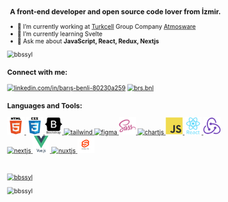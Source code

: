 <h3 align="center">A front-end developer and open source code lover from İzmir.</h3>

- 🔭 I’m currently working at [Turkcell](https://www.turkcell.com.tr) Group Company [Atmosware](https://atmosware.com.tr)
- 🌱 I’m currently learning Svelte
- 💬 Ask me about **JavaScript, React, Redux, Nextjs**
<p align="left"> <img src="https://komarev.com/ghpvc/?username=bbssyl&label=Profile%20views&color=0e75b6&style=flat" alt="bbssyl" /> </p>

<h3 align="left">Connect with me:</h3>
<p align="left">
<a href="https://linkedin.com/in/linkedin.com/in/barış-benli-80230a259" target="blank"><img align="center" src="https://raw.githubusercontent.com/rahuldkjain/github-profile-readme-generator/master/src/images/icons/Social/linked-in-alt.svg" alt="linkedin.com/in/barış-benli-80230a259" height="30" width="40" /></a>
<a href="https://instagram.com/brs.bnl" target="blank"><img align="center" src="https://raw.githubusercontent.com/rahuldkjain/github-profile-readme-generator/master/src/images/icons/Social/instagram.svg" alt="brs.bnl" height="30" width="40" /></a>
</p>

<h3 align="left">Languages and Tools:</h3>
<p align="left"> 
  <a href="https://www.w3.org/html/" target="_blank" rel="noreferrer"> <img src="https://raw.githubusercontent.com/devicons/devicon/master/icons/html5/html5-original-wordmark.svg" alt="html5" width="40" height="40"/> </a> 
  <a href="https://www.w3schools.com/css/" target="_blank" rel="noreferrer"> <img src="https://raw.githubusercontent.com/devicons/devicon/master/icons/css3/css3-original-wordmark.svg" alt="css3" width="40" height="40"/> </a> 
  <a href="https://getbootstrap.com" target="_blank" rel="noreferrer"> <img src="https://raw.githubusercontent.com/devicons/devicon/master/icons/bootstrap/bootstrap-plain-wordmark.svg" alt="bootstrap" width="40" height="40"/> </a> 
  <a href="https://tailwindcss.com/" target="_blank" rel="noreferrer"> <img src="https://www.vectorlogo.zone/logos/tailwindcss/tailwindcss-icon.svg" alt="tailwind" width="40" height="40"/> </a>
  <a href="https://www.figma.com/" target="_blank" rel="noreferrer"> <img src="https://www.vectorlogo.zone/logos/figma/figma-icon.svg" alt="figma" width="40" height="40"/> </a> 
  <a href="https://sass-lang.com" target="_blank" rel="noreferrer"> <img src="https://raw.githubusercontent.com/devicons/devicon/master/icons/sass/sass-original.svg" alt="sass" width="40" height="40"/> </a> 
  <a href="https://www.chartjs.org" target="_blank" rel="noreferrer"> <img src="https://www.chartjs.org/media/logo-title.svg" alt="chartjs" width="40" height="40"/> </a> 
  <a href="https://developer.mozilla.org/en-US/docs/Web/JavaScript" target="_blank" rel="noreferrer"> <img src="https://raw.githubusercontent.com/devicons/devicon/master/icons/javascript/javascript-original.svg" alt="javascript" width="40" height="40"/> </a> 
  <a href="https://reactjs.org/" target="_blank" rel="noreferrer"> <img src="https://raw.githubusercontent.com/devicons/devicon/master/icons/react/react-original-wordmark.svg" alt="react" width="40" height="40"/> </a> 
  <a href="https://redux.js.org" target="_blank" rel="noreferrer"> <img src="https://raw.githubusercontent.com/devicons/devicon/master/icons/redux/redux-original.svg" alt="redux" width="40" height="40"/> </a> 
  <a href="https://nextjs.org/" target="_blank" rel="noreferrer"> <img src="https://camo.githubusercontent.com/b985b2822d89b4b05dddd526c61852d2d91b24d5103168503348afe206769311/68747470733a2f2f7777772e726c6f676963616c2e636f6d2f77702d636f6e74656e742f75706c6f6164732f323032312f30382f526c6f676963616c2d426c6f672d496d616765732d7468756d626e61696c2e706e67" alt="nextjs" width="40" height="40"/> </a>
  <a href="https://vuejs.org/" target="_blank" rel="noreferrer"> <img src="https://raw.githubusercontent.com/devicons/devicon/master/icons/vuejs/vuejs-original-wordmark.svg" alt="vuejs" width="40" height="40"/> </a>
  <a href="https://nuxtjs.org/" target="_blank" rel="noreferrer"> <img src="https://www.vectorlogo.zone/logos/nuxtjs/nuxtjs-icon.svg" alt="nuxtjs" width="40" height="40"/> </a>
  <a href="https://svelte.dev/" target="_blank" rel="noreferrer"> <img src="https://raw.githubusercontent.com/devicons/devicon/master/icons/svelte/svelte-original-wordmark.svg" alt="react" width="40" height="40"/> </a> 

</p>
<br/>
<p align="left"> <a href="https://github.com/ryo-ma/github-profile-trophy"><img src="https://github-profile-trophy.vercel.app/?username=bbssyl" alt="bbssyl" /></a> </p>

<p><img align="center" src="https://github-readme-streak-stats.herokuapp.com/?user=bbssyl&" alt="bbssyl" /></p>

